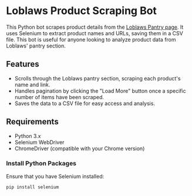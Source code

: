 # Loblaws Product Scraping Bot

This Python bot scrapes product details from the [Loblaws Pantry page](https://www.loblaws.ca/food/pantry/c/28006?navid=flyout-L2-Pantry). It uses Selenium to extract product names and URLs, saving them in a CSV file. This bot is useful for anyone looking to analyze product data from Loblaws' pantry section.

## Features
- Scrolls through the Loblaws pantry section, scraping each product's name and link.
- Handles pagination by clicking the "Load More" button once a specific number of items have been scraped.
- Saves the data to a CSV file for easy access and analysis.

## Requirements
- Python 3.x
- Selenium WebDriver
- ChromeDriver (compatible with your Chrome version)

### Install Python Packages
Ensure that you have Selenium installed:
```bash
pip install selenium
